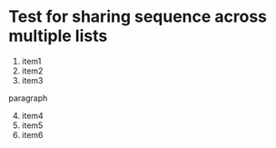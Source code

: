 # Test for sharing sequence across multiple lists

1. item1
2. item2
3. item3

paragraph

4. item4
5. item5
6. item6
